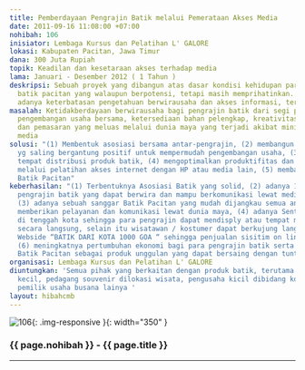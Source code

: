 ```yaml
---
title: Pemberdayaan Pengrajin Batik melalui Pemerataan Akses Media
date: 2011-09-16 11:08:00 +07:00
nohibah: 106
inisiator: Lembaga Kursus dan Pelatihan L' GALORE
lokasi: Kabupaten Pacitan, Jawa Timur
dana: 300 Juta Rupiah
topik: Keadilan dan kesetaraan akses terhadap media
lama: Januari - Desember 2012 ( 1 Tahun )
deskripsi: Sebuah proyek yang dibangun atas dasar kondisi kehidupan para pengarajin
  batik pacitan yang walaupun berpotensi, tetapi masih memprihatinkan. Hal ini disebabkan
  adanya keterbatasan pengetahuan berwirausaha dan akses informasi, terutama internet
masalah: Ketidakberdayaan berwirausaha bagi pengrajin batik dari segi pendidikan,
  pengembangan usaha bersama, ketersediaan bahan pelengkap, kreativitas, desain inovatif,
  dan pemasaran yang meluas melalui dunia maya yang terjadi akibat minimnya akses
  media
solusi: "(1) Membentuk asosiasi bersama antar-pengrajin, (2) membangun pola kerja
  yg saling bergantung positif untuk mempermudah pengembangan usaha, (3 memfasilitasi
  tempat distribusi produk batik, (4) mengoptimalkan produktifitas dan kemampuan berwirausaha
  melalui pelatihan akses internet dengan HP atau media lain, (5) membangun webside
  Batik Pacitan"
keberhasilan: "(1) Terbentuknya Asosiasi Batik yang solid, (2) adanya 10 kelompok
  pengrajin batik yang dapat berwira dan mampu berkomunikasi lewat media internet,
  (3) adanya sebuah sanggar Batik Pacitan yang mudah dijangkau semua anggota dan mampu
  memberikan pelayanan dan komunikasi lewat dunia maya, (4) adanya Sentra batik Pacitan
  di tenggah kota sehingga para pengrajin dapat mendisply atau tempat mendistribusikan
  secara langsung, selain itu wisatawan / kostumer dapat berkujung langsung, (5) adanya
  Webside “BATIK DARI KOTA 1000 GOA “ sehingga penjualan sisitim on line dapat terlaksana,
  (6) meningkatnya pertumbuhan ekonomi bagi para pengrajin batik serta terangkatnya
  Batik Pacitan sebagai produk unggulan yang dapat bersaing dengan tuntutan pasar"
organisasi: Lembaga Kursus dan Pelatihan L' GALORE
diuntungkan: 'Semua pihak yang berkaitan dengan produk batik, terutama para pengrajin
  kecil, pedagang souvenir dilokasi wisata, pengusaha kicil dibidang konveksi, dan
  pemilik usaha busana lainya '
layout: hibahcmb
---
```


![106](/static/img/hibahcmb/106.png){: .img-responsive }{: width="350" }

### {{ page.nohibah }} - {{ page.title }}

---
